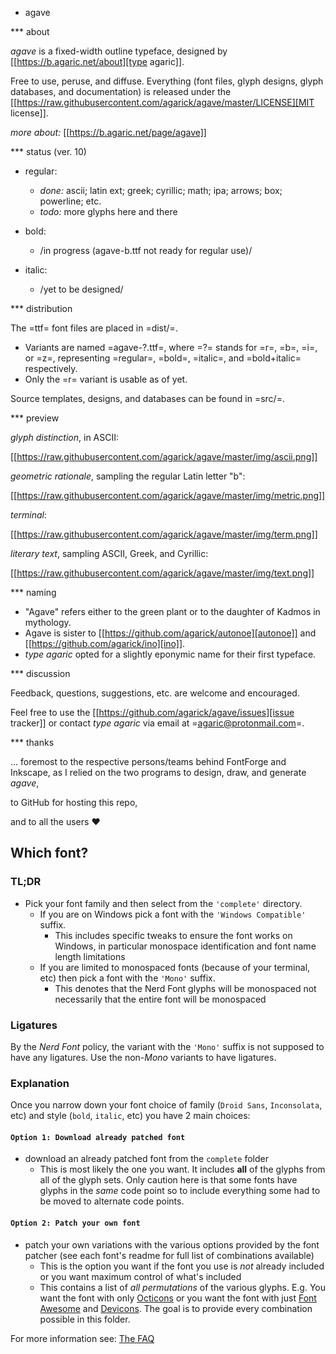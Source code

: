 * agave

*** about

*agave* is a fixed-width outline typeface, designed by [[https://b.agaric.net/about][type agaric]].

Free to use, peruse, and diffuse. Everything (font files, glyph designs, glyph databases, and documentation) is released under the [[https://raw.githubusercontent.com/agarick/agave/master/LICENSE][MIT license]].

*more about:* [[https://b.agaric.net/page/agave]]

*** status (ver. 10)

- regular:
  - *done:* ascii; latin ext; greek; cyrillic; math; ipa; arrows; box; powerline; etc.
  - *todo:* more glyphs here and there

- bold:
  - /in progress (agave-b.ttf not ready for regular use)/

- italic:
  - /yet to be designed/

*** distribution

The =ttf= font files are placed in =dist/=.

- Variants are named =agave-?.ttf=, where =?= stands for =r=, =b=, =i=, or =z=, representing =regular=, =bold=, =italic=, and =bold+italic= respectively.
- Only the =r= variant is usable as of yet.

Source templates, designs, and databases can be found in =src/=.

*** preview

*glyph distinction*, in ASCII:

[[https://raw.githubusercontent.com/agarick/agave/master/img/ascii.png]]

*geometric rationale*, sampling the regular Latin letter "b":

[[https://raw.githubusercontent.com/agarick/agave/master/img/metric.png]]

*terminal*:

[[https://raw.githubusercontent.com/agarick/agave/master/img/term.png]]

*literary text*, sampling ASCII, Greek, and Cyrillic:

[[https://raw.githubusercontent.com/agarick/agave/master/img/text.png]]

*** naming

- "Agave" refers either to the green plant or to the daughter of Kadmos in mythology.
- Agave is sister to [[https://github.com/agarick/autonoe][autonoe]] and [[https://github.com/agarick/ino][ino]].
- *type agaric* opted for a slightly eponymic name for their first typeface.

*** discussion

Feedback, questions, suggestions, etc. are welcome and encouraged.

Feel free to use the [[https://github.com/agarick/agave/issues][issue tracker]] or contact *type agaric* via email at =agaric@protonmail.com=.

*** thanks

... foremost to the respective persons/teams behind FontForge and Inkscape, as I relied on the two programs to design, draw, and generate *agave*,

to GitHub for hosting this repo,

and to all the users ♥

## Which font?

### TL;DR

* Pick your font family and then select from the `'complete'` directory.
  * If you are on Windows pick a font with the `'Windows Compatible'` suffix.
    * This includes specific tweaks to ensure the font works on Windows, in particular monospace identification and font name length limitations
  * If you are limited to monospaced fonts (because of your terminal, etc) then pick a font with the `'Mono'` suffix.
    * This denotes that the Nerd Font glyphs will be monospaced not necessarily that the entire font will be monospaced

### Ligatures

By the *Nerd Font* policy, the variant with the `'Mono'` suffix is not supposed to have any ligatures.
Use the non-*Mono* variants to have ligatures.

### Explanation

Once you narrow down your font choice of family (`Droid Sans`, `Inconsolata`, etc) and style (`bold`, `italic`, etc) you have 2 main choices:

#### `Option 1: Download already patched font`

 * download an already patched font from the `complete` folder
   * This is most likely the one you want. It includes **all** of the glyphs from all of the glyph sets. Only caution here is that some fonts have glyphs in the _same_ code point so to include everything some had to be moved to alternate code points.

#### `Option 2: Patch your own font`

 * patch your own variations with the various options provided by the font patcher (see each font's readme for full list of combinations available)
   * This is the option you want if the font you use is _not_ already included or you want maximum control of what's included
   * This contains a list of _all permutations_ of the various glyphs. E.g. You want the font with only [Octicons][octicons] or you want the font with just [Font Awesome][font-awesome] and [Devicons][vorillaz-devicons]. The goal is to provide every combination possible in this folder.


For more information see: [The FAQ](https://github.com/ryanoasis/nerd-fonts/wiki/FAQ-and-Troubleshooting#which-font)


[vim-devicons]:https://github.com/ryanoasis/vim-devicons
[vorillaz-devicons]:https://vorillaz.github.io/devicons/
[font-awesome]:https://github.com/FortAwesome/Font-Awesome
[octicons]:https://github.com/primer/octicons
[gabrielelana-pomicons]:https://github.com/gabrielelana/pomicons
[Seti-UI]:https://atom.io/themes/seti-ui
[ryanoasis-powerline-extra-symbols]:https://github.com/ryanoasis/powerline-extra-symbols
[SIL-RFN]:http://scripts.sil.org/cms/scripts/page.php?item_id=OFL_web_fonts_and_RFNs#14cbfd4a

